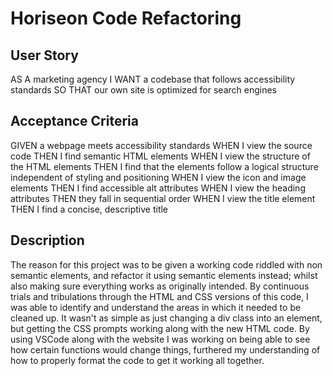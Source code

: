 # Horiseon Code Refactoring

## User Story


AS A marketing agency
I WANT a codebase that follows accessibility standards
SO THAT our own site is optimized for search engines


## Acceptance Criteria

GIVEN a webpage meets accessibility standards
WHEN I view the source code
THEN I find semantic HTML elements
WHEN I view the structure of the HTML elements
THEN I find that the elements follow a logical structure independent of styling and positioning
WHEN I view the icon and image elements
THEN I find accessible alt attributes
WHEN I view the heading attributes
THEN they fall in sequential order
WHEN I view the title element
THEN I find a concise, descriptive title

## Description

The reason for this project was to be given a working code riddled with non semantic elements, and refactor it using semantic elements instead; whilst also making sure everything works as originally intended. By continuous trials and tribulations through the HTML and CSS versions of this code, I was able to identify and understand the areas in which it needed to be cleaned up. It wasn't as simple as just changing a div class into an element, but getting the CSS prompts working along with the new HTML code. By using VSCode along with the website I was working on being able to see how certain functions would change things, furthered my understanding of how to properly format the code to get it working all together. 
